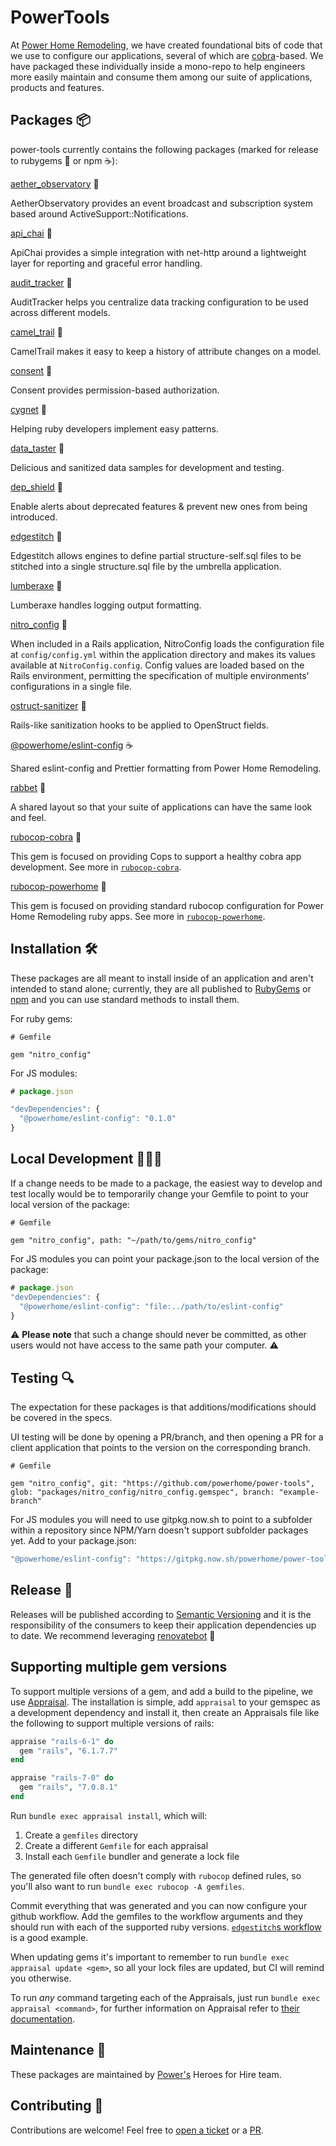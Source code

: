 # PowerTools

At [Power Home Remodeling](https://powerhrg.com/), we have created foundational bits of code that we use to configure our applications, several of which are [cobra](https://cbra.info/)-based. We have packaged these individually inside a mono-repo to help engineers more easily maintain and consume them among our suite of applications, products and features.

## Packages 📦

power-tools currently contains the following packages (marked for release to rubygems 💎 or npm ☕️):

[aether_observatory](https://github.com/powerhome/power-tools/blob/main/packages/aether_observatory/docs/README.md) 💎

AetherObservatory provides an event broadcast and subscription system based around ActiveSupport::Notifications.

[api_chai](https://github.com/powerhome/power-tools/blob/main/packages/api_chai/docs/README.md) 💎

ApiChai provides a simple integration with net-http around a lightweight layer for reporting and graceful error handling.

[audit_tracker](https://github.com/powerhome/power-tools/blob/main/packages/audit_tracker/docs/README.md) 💎

AuditTracker helps you centralize data tracking configuration to be used across different models.

[camel_trail](https://github.com/powerhome/power-tools/blob/main/packages/camel_trail/docs/README.md) 💎

CamelTrail makes it easy to keep a history of attribute changes on a model.

[consent](https://github.com/powerhome/power-tools/blob/main/packages/consent/docs/README.md) 💎

Consent provides permission-based authorization.

[cygnet](https://github.com/powerhome/power-tools/blob/main/packages/cygnet/docs/README.md) 💎

Helping ruby developers implement easy patterns.

[data_taster](https://github.com/powerhome/power-tools/blob/main/packages/data_taster/docs/README.md) 💎

Delicious and sanitized data samples for development and testing.

[dep_shield](https://github.com/powerhome/power-tools/blob/main/packages/dep_shield/docs/README.md) 💎

Enable alerts about deprecated features & prevent new ones from being introduced.

[edgestitch](https://github.com/powerhome/power-tools/blob/main/packages/edgestitch/docs/README.md) 💎

Edgestitch allows engines to define partial structure-self.sql files to be stitched into a single structure.sql file by the umbrella application.

[lumberaxe](https://github.com/powerhome/power-tools/blob/main/packages/lumberaxe/docs/README.md) 💎

Lumberaxe handles logging output formatting.

[nitro_config](https://github.com/powerhome/power-tools/blob/main/packages/nitro_config/docs/README.md) 💎

When included in a Rails application, NitroConfig loads the configuration file at `config/config.yml` within the application directory and makes its values available at `NitroConfig.config`. Config values are loaded based on the Rails environment, permitting the specification of multiple environments' configurations in a single file.

[ostruct-sanitizer](https://github.com/powerhome/power-tools/blob/main/packages/ostruct-sanitizer/docs/README.md) 💎

Rails-like sanitization hooks to be applied to OpenStruct fields.

[@powerhome/eslint-config](https://github.com/powerhome/power-tools/blob/main/packages/eslint-config/docs/README.md) ☕️

Shared eslint-config and Prettier formatting from Power Home Remodeling.

[rabbet](https://github.com/powerhome/power-tools/blob/main/packages/rabbet/docs/README.md) 💎

A shared layout so that your suite of applications can have the same look and feel.

[rubocop-cobra](https://github.com/powerhome/power-tools/blob/main/packages/rubocop-cobra/docs/README.md) 💎

This gem is focused on providing Cops to support a healthy cobra app development. See more in [`rubocop-cobra`](../packages/rubocop-cobra).

[rubocop-powerhome](https://github.com/powerhome/power-tools/blob/main/packages/rubocop-powerhome/docs/README.md) 💎

This gem is focused on providing standard rubocop configuration for Power Home Remodeling ruby apps. See more in [`rubocop-powerhome`](../packages/rubocop-powerhome).

## Installation 🛠

These packages are all meant to install inside of an application and aren't intended to stand alone; currently, they are all published to [RubyGems](https://rubygems.org/) or [npm](https://www.npmjs.com/) and you can use standard methods to install them.

For ruby gems:
```ruby=
# Gemfile

gem "nitro_config"
```

For JS modules:
```js
# package.json

"devDependencies": {
  "@powerhome/eslint-config": "0.1.0"
}
```

## Local Development 👩🏽‍💻

If a change needs to be made to a package, the easiest way to develop and test locally would be to temporarily change your Gemfile to point to your local version of the package:

```ruby=
# Gemfile

gem "nitro_config", path: "~/path/to/gems/nitro_config"
```

For JS modules you can point your package.json to the local version of the package:
```js
# package.json
"devDependencies": {
  "@powerhome/eslint-config": "file:../path/to/eslint-config"
}
```

⚠️ <b>Please note</b> that such a change should never be committed, as other users would not have access to the same path your computer. ⚠️

## Testing 🔍

The expectation for these packages is that additions/modifications should be covered in the specs.

UI testing will be done by opening a PR/branch, and then opening a PR for a client application that points to the version on the corresponding branch.

```ruby=
# Gemfile

gem "nitro_config", git: "https://github.com/powerhome/power-tools", glob: "packages/nitro_config/nitro_config.gemspec", branch: "example-branch"
```

For JS modules you will need to use gitpkg.now.sh to point to a subfolder within a repository since NPM/Yarn doesn't support subfolder packages yet. Add to your package.json:
```js
"@powerhome/eslint-config": "https://gitpkg.now.sh/powerhome/power-tools/packages/eslint-config?<branch-name>",
```


## Release 🚀

Releases will be published according to [Semantic Versioning](https://semver.org/) and it is the responsibility of the consumers to keep their application dependencies up to date. We recommend leveraging [renovatebot](https://github.com/renovatebot/renovate) 🤖

## Supporting multiple gem versions

To support multiple versions of a gem, and add a build to the pipeline, we use [Appraisal](https://github.com/thoughtbot/appraisal). The installation is simple, add `appraisal` to your gemspec as a development dependency and install it, then create an Appraisals file like the following to support multiple versions of rails:

```ruby
appraise "rails-6-1" do
  gem "rails", "6.1.7.7"
end

appraise "rails-7-0" do
  gem "rails", "7.0.8.1"
end
```

Run `bundle exec appraisal install`, which will:

1. Create a `gemfiles` directory
1. Create a different `Gemfile` for each appraisal
1. Install each `Gemfile` bundler and generate a lock file

The generated file often doesn't comply with `rubocop` defined rules, so you'll also want to run `bundle exec rubocop -A gemfiles`.

Commit everything that was generated and you can now configure your github workflow. Add the gemfiles to the workflow arguments and they should run with each of the supported ruby versions. [`edgestitch`s workflow](.github/workflows/edgestitch.yml) is a good example.

When updating gems it's important to remember to run `bundle exec appraisal update <gem>`, so all your lock files are updated, but CI will remind you otherwise.

To run *any* command targeting each of the Appraisals, just run `bundle exec appraisal <command>`, for further information on Appraisal refer to [their documentation](https://github.com/thoughtbot/appraisal).

## Maintenance 🚧

These packages are maintained by [Power's](https://github.com/powerhome) Heroes for Hire team.

## Contributing 💙

Contributions are welcome! Feel free to [open a ticket](https://github.com/powerhome/power-tools/issues/new) or a [PR](https://github.com/powerhome/power-tools/pulls).
